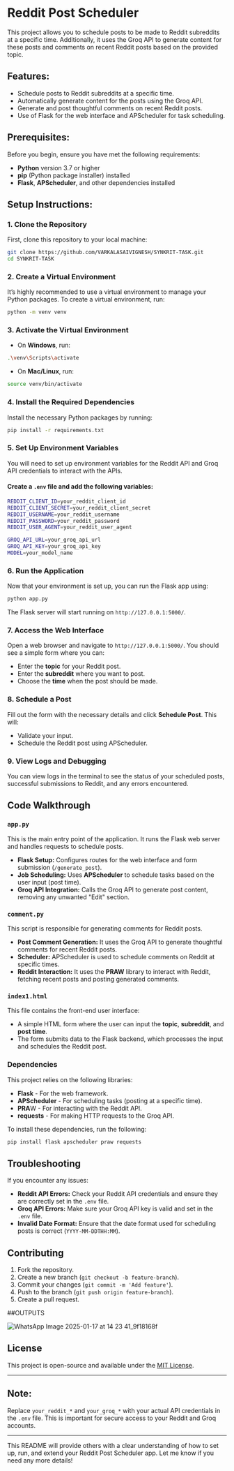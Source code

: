 
# Reddit Post Scheduler

This project allows you to schedule posts to be made to Reddit subreddits at a specific time. Additionally, it uses the Groq API to generate content for these posts and comments on recent Reddit posts based on the provided topic.

## Features:
- Schedule posts to Reddit subreddits at a specific time.
- Automatically generate content for the posts using the Groq API.
- Generate and post thoughtful comments on recent Reddit posts.
- Use of Flask for the web interface and APScheduler for task scheduling.

## Prerequisites:

Before you begin, ensure you have met the following requirements:

- **Python** version 3.7 or higher
- **pip** (Python package installer) installed
- **Flask**, **APScheduler**, and other dependencies installed

## Setup Instructions:

### 1. Clone the Repository
First, clone this repository to your local machine:
```bash
git clone https://github.com/VARKALASAIVIGNESH/SYNKRIT-TASK.git
cd SYNKRIT-TASK
```

### 2. Create a Virtual Environment
It’s highly recommended to use a virtual environment to manage your Python packages. To create a virtual environment, run:

```bash
python -m venv venv
```

### 3. Activate the Virtual Environment
- On **Windows**, run:
```bash
.\venv\Scripts\activate
```
- On **Mac/Linux**, run:
```bash
source venv/bin/activate
```

### 4. Install the Required Dependencies
Install the necessary Python packages by running:
```bash
pip install -r requirements.txt
```

### 5. Set Up Environment Variables
You will need to set up environment variables for the Reddit API and Groq API credentials to interact with the APIs.

#### Create a `.env` file and add the following variables:
```bash
REDDIT_CLIENT_ID=your_reddit_client_id
REDDIT_CLIENT_SECRET=your_reddit_client_secret
REDDIT_USERNAME=your_reddit_username
REDDIT_PASSWORD=your_reddit_password
REDDIT_USER_AGENT=your_reddit_user_agent

GROQ_API_URL=your_groq_api_url
GROQ_API_KEY=your_groq_api_key
MODEL=your_model_name
```

### 6. Run the Application
Now that your environment is set up, you can run the Flask app using:
```bash
python app.py
```

The Flask server will start running on `http://127.0.0.1:5000/`.

### 7. Access the Web Interface
Open a web browser and navigate to `http://127.0.0.1:5000/`. You should see a simple form where you can:
- Enter the **topic** for your Reddit post.
- Enter the **subreddit** where you want to post.
- Choose the **time** when the post should be made.

### 8. Schedule a Post
Fill out the form with the necessary details and click **Schedule Post**. This will:
- Validate your input.
- Schedule the Reddit post using APScheduler.

### 9. View Logs and Debugging
You can view logs in the terminal to see the status of your scheduled posts, successful submissions to Reddit, and any errors encountered.

## Code Walkthrough

### `app.py`
This is the main entry point of the application. It runs the Flask web server and handles requests to schedule posts.
- **Flask Setup:** Configures routes for the web interface and form submission (`/generate_post`).
- **Job Scheduling:** Uses **APScheduler** to schedule tasks based on the user input (post time).
- **Groq API Integration:** Calls the Groq API to generate post content, removing any unwanted "Edit" section.

### `comment.py`
This script is responsible for generating comments for Reddit posts.
- **Post Comment Generation:** It uses the Groq API to generate thoughtful comments for recent Reddit posts.
- **Scheduler:** APScheduler is used to schedule comments on Reddit at specific times.
- **Reddit Interaction:** It uses the **PRAW** library to interact with Reddit, fetching recent posts and posting generated comments.

### `index1.html`
This file contains the front-end user interface:
- A simple HTML form where the user can input the **topic**, **subreddit**, and **post time**.
- The form submits data to the Flask backend, which processes the input and schedules the Reddit post.

### Dependencies

This project relies on the following libraries:

- **Flask** - For the web framework.
- **APScheduler** - For scheduling tasks (posting at a specific time).
- **PRA**W - For interacting with the Reddit API.
- **requests** - For making HTTP requests to the Groq API.

To install these dependencies, run the following:
```bash
pip install flask apscheduler praw requests
```

## Troubleshooting

If you encounter any issues:

- **Reddit API Errors:** Check your Reddit API credentials and ensure they are correctly set in the `.env` file.
- **Groq API Errors:** Make sure your Groq API key is valid and set in the `.env` file.
- **Invalid Date Format:** Ensure that the date format used for scheduling posts is correct (`YYYY-MM-DDTHH:MM`).

## Contributing

1. Fork the repository.
2. Create a new branch (`git checkout -b feature-branch`).
3. Commit your changes (`git commit -m 'Add feature'`).
4. Push to the branch (`git push origin feature-branch`).
5. Create a pull request.

##OUTPUTS

![WhatsApp Image 2025-01-17 at 14 23 41_9f18168f](https://github.com/user-attachments/assets/3790b577-26ec-4393-b55e-1a54dbb598be)


## License

This project is open-source and available under the [MIT License](LICENSE).

---

## Note:

Replace `your_reddit_*` and `your_groq_*` with your actual API credentials in the `.env` file. This is important for secure access to your Reddit and Groq accounts.

---

This README will provide others with a clear understanding of how to set up, run, and extend your Reddit Post Scheduler app. Let me know if you need any more details!
